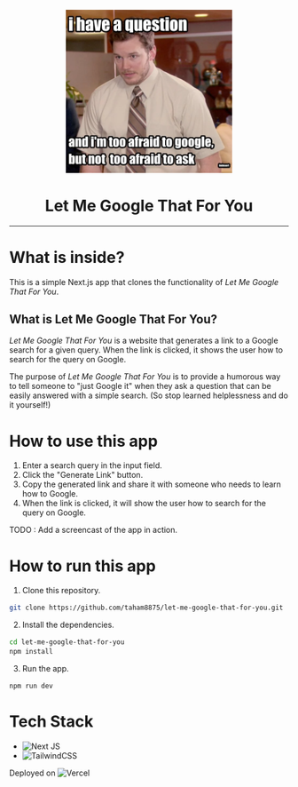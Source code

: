 
<p align="center">
  <picture>
  <img src="./docs/Let me google that for you.png" width="300" alt="Let Me Google That For You" />
</picture>
</p>

<h1 align="center">
    Let Me Google That For You
</h1>

---

# What is inside?

This is a simple Next.js app that clones the functionality of *Let Me Google That For You*.

## What is Let Me Google That For You?

*Let Me Google That For You* is a website that generates a link to a Google search for a given query. When the link is clicked, it shows the user how to search for the query on Google.

The purpose of *Let Me Google That For You* is to provide a humorous way to tell someone to "just Google it" when they ask a question that can be easily answered with a simple search. (So stop learned helplessness and do it yourself!)

# How to use this app

1. Enter a search query in the input field.
2. Click the "Generate Link" button.
3. Copy the generated link and share it with someone who needs to learn how to Google.
4. When the link is clicked, it will show the user how to search for the query on Google.

TODO : Add a screencast of the app in action.

# How to run this app

1. Clone this repository.

```bash
git clone https://github.com/taham8875/let-me-google-that-for-you.git
```

2. Install the dependencies.

```bash
cd let-me-google-that-for-you
npm install
```

3. Run the app.

```bash
npm run dev
```

# Tech Stack

- ![Next JS](https://img.shields.io/badge/Next-black?style=for-the-badge&logo=next.js&logoColor=white)
- ![TailwindCSS](https://img.shields.io/badge/tailwindcss-%2338B2AC.svg?style=for-the-badge&logo=tailwind-css&logoColor=white)

Deployed on ![Vercel](https://img.shields.io/badge/vercel-%23000000.svg?style=for-the-badge&logo=vercel&logoColor=white)
